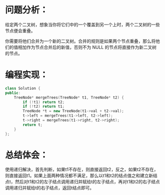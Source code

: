# 问题分析：
给定两个二叉树，想象当你将它们中的一个覆盖到另一个上时，两个二叉树的一些节点便会重叠。

你需要将他们合并为一个新的二叉树。合并的规则是如果两个节点重叠，那么将他们的值相加作为节点合并后的新值，否则不为 NULL 的节点将直接作为新二叉树的节点。
# 编程实现：
```C++
class Solution {
public:
    TreeNode* mergeTrees(TreeNode* t1, TreeNode* t2) {
        if (!t1) return t2;
        if (!t2) return t1;
        TreeNode *t = new TreeNode(t1->val + t2->val);
        t->left = mergeTrees(t1->left, t2->left);
        t->right = mergeTrees(t1->right, t2->right);
        return t;
    }
};
```
# 总结体会：
使用递归解决，首先判断，如果t1不存在，则直接返回t2，反之，如果t2不存在，则直接返回t1。如果上面两种情况都不满足，那么以t1和t2的结点值之和建立新结点t，然后对t1和t2的左子结点调用递归并赋给t的左子结点，再对t1和t2的右子结点调用递归并赋给t的右子结点，返回t结点即可。